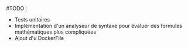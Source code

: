 #TODO :
- Tests unitaires
- Implémentation d'un analyseur de syntaxe pour évaluer des formules mathématiques plus compliquées 
- Ajout d'u DockerFile 
